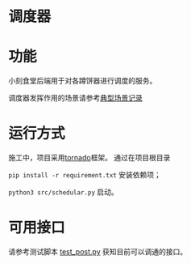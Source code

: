 # 调度器
# 功能
小刻食堂后端用于对各蹲饼器进行调度的服务。

调度器发挥作用的场景请参考[典型场景记录](docs/scene.md)

# 运行方式

施工中，项目采用[tornado](https://www.tornadoweb.org/en/stable/)框架。
通过在项目根目录

``pip install -r requirement.txt`` 安装依赖项；

``python3 src/schedular.py`` 启动。


# 可用接口

请参考测试脚本 [test_post.py](dev-test/test_post.py) 获知目前可以调通的接口。
